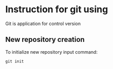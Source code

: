 # Instruction for git using

Git is application for control version

## New repository creation

To initialize new repository input command:

    git init
    